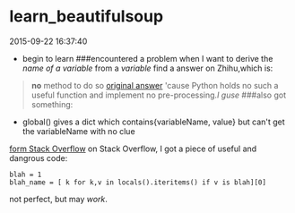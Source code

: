 # learn_beautifulsoup
2015-09-22 16:37:40

- begin to learn
###encountered a problem when I want to derive the *name of a variable* from a *variable*
find a answer on Zhihu,which is:

> **no** method to do so
[original answer](http://www.zhihu.com/question/20403362/answer/15050144)
'cause Python holds no such a useful function and implement no pre-processing.*I guse*
###also got something:
- global() gives a dict which contains{variableName, value}
but can't get the variableName with no clue

[form Stack Overflow](http://stackoverflow.com/questions/2553354/how-to-get-a-variable-name-as-a-string-in-python)
on Stack Overflow, I got a piece of useful and dangrous code:
```
blah = 1
blah_name = [ k for k,v in locals().iteritems() if v is blah][0]
```
not perfect, but may *work*.